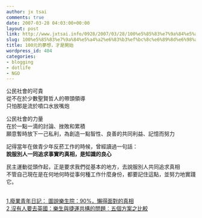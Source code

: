 ```yaml
---
author: jx tsai
comments: true
date: 2007-03-28 04:03:00+00:00
layout: post
link: http://www.jxtsai.info/0928/2007/03/28/100%e5%85%83%e7%9a%84%e5%a4%a2%e6%83%b3%ef%bc%8c%e6%89%8d%e6%98%af%e9%96%8b%e5%a7%8b/
slug: 100%e5%85%83%e7%9a%84%e5%a4%a2%e6%83%b3%ef%bc%8c%e6%89%8d%e6%98%af%e9%96%8b%e5%a7%8b
title: 100元的夢想，才是開始
wordpress_id: 404
categories:
- blogging
- dotlife
- NGO
---
```


公民社會的可貴  
從不在於少數聖賢哲人的帶頭領導  
只怕那是流於噴口水放嘴炮  
  
公民社會的力量  
在於一點一滴的討論、挫敗和累積  
願意暫時放下一己私利，為創造一點智性、良善的共同利益、記憶而努力  
  
記得當年在做青少年反菸工作的時候，曾經讀過一句話：  
**說服別人一同追求事實旳真相，是知識的良心**  
  
民主運動從頭作起，正是要求我們從基本的地方，去說服別人共同追求真相  
不管自己現在是在何地何時從事何種工作什麼身份，都要記住這點，並努力地實踐它。  
  
[  
1,廢業青年日記： 圖說樂生院：90%，懶得面對的真相](http://www.howsdesign.com/blog/2007/03/13/272/)  
[2,沒有人要去英國：樂生與捷運共構的問題︰五個方案之比較](http://www.howsdesign.com/blog/2007/03/13/272/)
